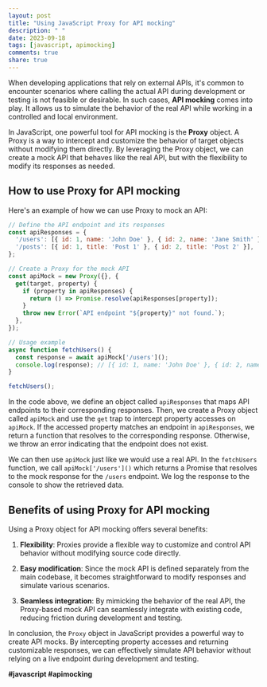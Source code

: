 ```yaml
---
layout: post
title: "Using JavaScript Proxy for API mocking"
description: " "
date: 2023-09-18
tags: [javascript, apimocking]
comments: true
share: true
---
```


When developing applications that rely on external APIs, it's common to encounter scenarios where calling the actual API during development or testing is not feasible or desirable. In such cases, **API mocking** comes into play. It allows us to simulate the behavior of the real API while working in a controlled and local environment. 

In JavaScript, one powerful tool for API mocking is the **Proxy** object. A Proxy is a way to intercept and customize the behavior of target objects without modifying them directly. By leveraging the Proxy object, we can create a mock API that behaves like the real API, but with the flexibility to modify its responses as needed.

## How to use Proxy for API mocking

Here's an example of how we can use Proxy to mock an API:

```javascript
// Define the API endpoint and its responses
const apiResponses = {
  '/users': [{ id: 1, name: 'John Doe' }, { id: 2, name: 'Jane Smith' }],
  '/posts': [{ id: 1, title: 'Post 1' }, { id: 2, title: 'Post 2' }],
};

// Create a Proxy for the mock API
const apiMock = new Proxy({}, {
  get(target, property) {
    if (property in apiResponses) {
      return () => Promise.resolve(apiResponses[property]);
    }
    throw new Error(`API endpoint "${property}" not found.`);
  },
});

// Usage example
async function fetchUsers() {
  const response = await apiMock['/users']();
  console.log(response); // [{ id: 1, name: 'John Doe' }, { id: 2, name: 'Jane Smith' }]
}

fetchUsers();
```

In the code above, we define an object called `apiResponses` that maps API endpoints to their corresponding responses. Then, we create a Proxy object called `apiMock` and use the `get` trap to intercept property accesses on `apiMock`. If the accessed property matches an endpoint in `apiResponses`, we return a function that resolves to the corresponding response. Otherwise, we throw an error indicating that the endpoint does not exist.

We can then use `apiMock` just like we would use a real API. In the `fetchUsers` function, we call `apiMock['/users']()` which returns a Promise that resolves to the mock response for the `/users` endpoint. We log the response to the console to show the retrieved data.

## Benefits of using Proxy for API mocking

Using a Proxy object for API mocking offers several benefits:

1. **Flexibility**: Proxies provide a flexible way to customize and control API behavior without modifying source code directly.

2. **Easy modification**: Since the mock API is defined separately from the main codebase, it becomes straightforward to modify responses and simulate various scenarios.

3. **Seamless integration**: By mimicking the behavior of the real API, the Proxy-based mock API can seamlessly integrate with existing code, reducing friction during development and testing.

In conclusion, the `Proxy` object in JavaScript provides a powerful way to create API mocks. By intercepting property accesses and returning customizable responses, we can effectively simulate API behavior without relying on a live endpoint during development and testing.

**#javascript #apimocking**